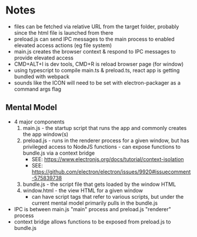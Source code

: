# Notes
- files can be fetched via relative URL from the target folder, probably since the html file is launched from there
- preload.js can send IPC messages to the main process to enabled elevated access actions (eg file system)
- main.js creates the browser context & respond to IPC messages to provide elevated access
- CMD+ALT+I is dev tools, CMD+R is reload browser page (for window)
- using typescript to compile main.ts & preload.ts, react app is getting bundled with webpack
- sounds like the ICON will need to be set with electron-packager as a command args flag

## Mental Model
- 4 major components
    1. main.js - the startup script that runs the app and commonly creates the app window(s)
    2. preload.js - runs in the renderer process for a given window, but has privileged access to NodeJS functions - can expose functions to bundle.js via a context bridge 
        - SEE: https://www.electronjs.org/docs/tutorial/context-isolation
        - SEE: https://github.com/electron/electron/issues/9920#issuecomment-575839738
    3. bundle.js - the script file that gets loaded by the window HTML
    4. window.html - the view HTML for a given window
        * can have script tags that refer to various scripts, but under the current mental model primarily pulls in the bundle.js
- IPC is between main.js "main" process and preload.js "renderer" process
- context bridge allows functions to be exposed from preload.js to bundle.js
